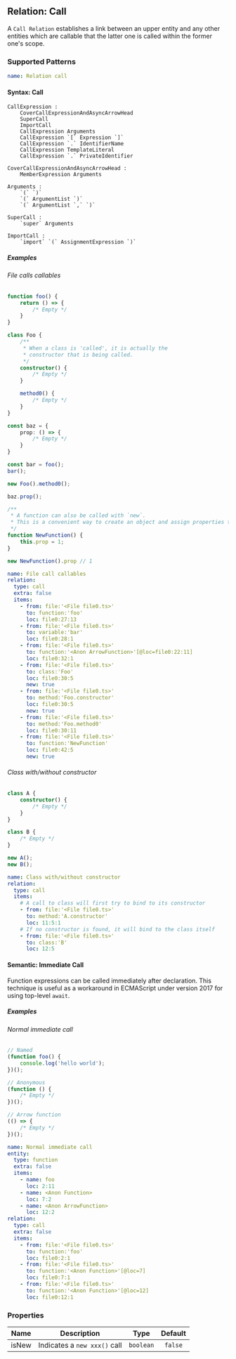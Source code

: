## Relation: Call

A `Call Relation` establishes a link between an upper entity and any other entities which are callable that the latter
one is called within the former one's scope.

### Supported Patterns

```yaml
name: Relation call
```

#### Syntax: Call

```text
CallExpression :
    CoverCallExpressionAndAsyncArrowHead
    SuperCall
    ImportCall
    CallExpression Arguments
    CallExpression `[` Expression `]`
    CallExpression `.` IdentifierName
    CallExpression TemplateLiteral
    CallExpression `.` PrivateIdentifier

CoverCallExpressionAndAsyncArrowHead :
    MemberExpression Arguments

Arguments :
    `(` `)`
    `(` ArgumentList `)`
    `(` ArgumentList `,` `)`

SuperCall :
    `super` Arguments

ImportCall :
    `import` `(` AssignmentExpression `)`
```

##### Examples

###### File calls callables

```ts
function foo() {
    return () => {
        /* Empty */
    }
}

class Foo {
    /**
     * When a class is 'called', it is actually the
     * constructor that is being called.
     */
    constructor() {
        /* Empty */
    }

    method0() {
        /* Empty */
    }
}

const baz = {
    prop: () => {
        /* Empty */
    }
}

const bar = foo();
bar();

new Foo().method0();

baz.prop();

/**
 * A function can also be called with `new`.
 * This is a convenient way to create an object and assign properties to it.
 */
function NewFunction() {
    this.prop = 1;
}

new NewFunction().prop // 1
```

```yaml
name: File call callables
relation:
  type: call
  extra: false
  items:
    - from: file:'<File file0.ts>'
      to: function:'foo'
      loc: file0:27:13
    - from: file:'<File file0.ts>'
      to: variable:'bar'
      loc: file0:28:1
    - from: file:'<File file0.ts>'
      to: function:'<Anon ArrowFunction>'[@loc=file0:22:11]
      loc: file0:32:1
    - from: file:'<File file0.ts>'
      to: class:'Foo'
      loc: file0:30:5
      new: true
    - from: file:'<File file0.ts>'
      to: method:'Foo.constructor'
      loc: file0:30:5
      new: true
    - from: file:'<File file0.ts>'
      to: method:'Foo.method0'
      loc: file0:30:11
    - from: file:'<File file0.ts>'
      to: function:'NewFunction'
      loc: file0:42:5
      new: true
```

###### Class with/without constructor

```ts
class A {
    constructor() {
        /* Empty */
    }
}

class B {
    /* Empty */
}

new A();
new B();
```

```yaml
name: Class with/without constructor
relation:
  type: call
  items:
    # A call to class will first try to bind to its constructor
    - from: file:'<File file0.ts>'
      to: method:'A.constructor'
      loc: 11:5:1
    # If no constructor is found, it will bind to the class itself
    - from: file:'<File file0.ts>'
      to: class:'B'
      loc: 12:5
```

#### Semantic: Immediate Call

Function expressions can be called immediately after declaration. This technique is useful as a workaround in ECMAScript
under version 2017 for using top-level `await`.

##### Examples

###### Normal immediate call

```ts
// Named
(function foo() {
    console.log('hello world');
})();

// Anonymous
(function () {
    /* Empty */
})();

// Arrow function
(() => {
    /* Empty */
})();
```

```yaml
name: Normal immediate call
entity:
  type: function
  extra: false
  items:
    - name: foo
      loc: 2:11
    - name: <Anon Function>
      loc: 7:2
    - name: <Anon ArrowFunction>
      loc: 12:2
relation:
  type: call
  extra: false
  items:
    - from: file:'<File file0.ts>'
      to: function:'foo'
      loc: file0:2:1
    - from: file:'<File file0.ts>'
      to: function:'<Anon Function>'[@loc=7]
      loc: file0:7:1
    - from: file:'<File file0.ts>'
      to: function:'<Anon Function>'[@loc=12]
      loc: file0:12:1
```

### Properties

| Name  | Description                  |   Type    | Default |
|-------|------------------------------|:---------:|:-------:|
| isNew | Indicates a `new xxx()` call | `boolean` | `false` |
